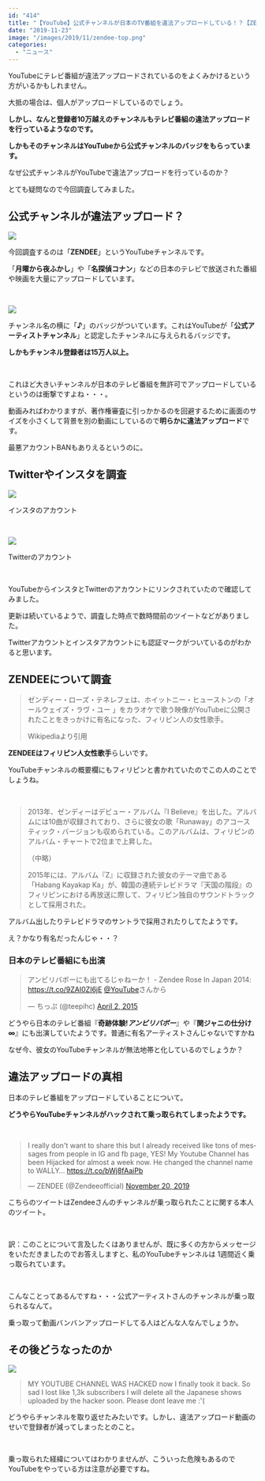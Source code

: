 ```yaml
---
id: "414"
title: "【YouTube】公式チャンネルが日本のTV番組を違法アップロードしている！？【ZENDEE】"
date: "2019-11-23"
image: "/images/2019/11/zendee-top.png"
categories: 
  - "ニュース"
---
```


YouTubeにテレビ番組が違法アップロードされているのをよくみかけるという方がいるかもしれません。

大抵の場合は、個人がアップロードしているのでしょう。

**しかし、なんと登録者10万越えのチャンネルもテレビ番組の違法アップロードを行っているようなのです。**

**しかもそのチャンネルはYouTubeから公式チャンネルのバッジをもらっています。**

なぜ公式チャンネルがYouTubeで違法アップロードを行っているのか？

とても疑問なので今回調査してみました。

## 公式チャンネルが違法アップロード？

![](/images/2019/11/zendee-yt.png)

今回調査するのは「**ZENDEE**」というYouTubeチャンネルです。

「**月曜から夜ふかし**」や「**名探偵コナン**」などの日本のテレビで放送された番組や映画を大量にアップロードしています。

 

![](/images/2019/11/zendee-yt2.png)

チャンネル名の横に「**♪**」のバッジがついています。これはYouTubeが「**公式アーティストチャンネル**」と認定したチャンネルに与えられるバッジです。

**しかもチャンネル登録者は15万人以上。**

 

これほど大きいチャンネルが日本のテレビ番組を無許可でアップロードしているというのは衝撃ですよね・・・。

動画みればわかりますが、著作権審査に引っかかるのを回避するために画面のサイズを小さくして背景を別の動画にしているので**明らかに違法アップロード**です。

最悪アカウントBANもありえるというのに。

## Twitterやインスタを調査

![](/images/2019/11/zendee-insta.png)

インスタのアカウント

 

![](/images/2019/11/zendee-twi.png)

Twitterのアカウント

 

YouTubeからインスタとTwitterのアカウントにリンクされていたので確認してみました。

更新は続いているようで、調査した時点で数時間前のツイートなどがありました。

Twitterアカウントとインスタアカウントにも認証マークがついているのがわかると思います。

## ZENDEEについて調査

> ゼンディー・ローズ・テネレフェは、ホイットニー・ヒューストンの「オールウェイズ・ラヴ・ユー 」をカラオケで歌う映像がYouTubeに公開されたことをきっかけに有名になった、フィリピン人の女性歌手。
> 
> Wikipediaより引用

**ZENDEEはフィリピン人女性歌手**らしいです。

YouTubeチャンネルの概要欄にもフィリピンと書かれていたのでこの人のことでしょうね。

 

> 2013年、ゼンディーはデビュー・アルバム『I Believe』を出した。アルバムには10曲が収録されており、さらに彼女の歌「Runaway」のアコースティック・バージョンも収められている。このアルバムは、フィリピンのアルバム・チャートで2位まで上昇した。
> 
> （中略）
> 
> 2015年には、アルバム『Z』に収録された彼女のテーマ曲である「Habang Kayakap Ka」が、韓国の連続テレビドラマ『天国の階段』のフィリピンにおける再放送に際して、フィリピン独自のサウンドトラックとして採用された。

アルバム出したりテレビドラマのサントラで採用されたりしてたようです。

え？かなり有名だったんじゃ・・？

### 日本のテレビ番組にも出演

<blockquote class="twitter-tweet"><p dir="ltr" lang="ja">アンビリバボーにも出てるじゃねーか！ - Zendee Rose In Japan 2014: <a href="https://t.co/9ZAI0ZI6jE">https://t.co/9ZAI0ZI6jE</a> <a href="https://twitter.com/YouTube?ref_src=twsrc%5Etfw">@YouTube</a>さんから</p>— ちっぷ (@teepihc) <a href="https://twitter.com/teepihc/status/583609266080096257?ref_src=twsrc%5Etfw">April 2, 2015</a></blockquote>
<script async src="https://platform.twitter.com/widgets.js" charset="utf-8"></script>

どうやら日本のテレビ番組『**奇跡体験!_アンビリバボー_**』や『**関ジャニの仕分け∞**』にも出演していたようです。普通に有名アーティストさんじゃないですかね

なぜ今、彼女のYouTubeチャンネルが無法地帯と化しているのでしょうか？

## 違法アップロードの真相

日本のテレビ番組をアップロードしていることについて。

**どうやらYouTubeチャンネルがハックされて乗っ取られてしまったようです。**

 

<blockquote class="twitter-tweet"><p dir="ltr" lang="en">I really don't want to share this but I already received like tons of messages from people in IG and fb page, YES! My Youtube Channel has been Hijacked for almost a week now. He changed the channel name to WALLY… <a href="https://t.co/bWj8fAaiPb">https://t.co/bWj8fAaiPb</a></p>— ZENDEE (@Zendeeofficial) <a href="https://twitter.com/Zendeeofficial/status/1197163939294875648?ref_src=twsrc%5Etfw">November 20, 2019</a></blockquote>
<script async src="https://platform.twitter.com/widgets.js" charset="utf-8"></script>

こちらのツイートはZendeeさんのチャンネルが乗っ取られたことに関する本人のツイート。

 

訳：このことについて言及したくはありませんが、既に多くの方からメッセージをいただきましたのでお答えしますと、私のYouTubeチャンネルは 1週間近く乗っ取られています。

 

こんなことってあるんですね・・・公式アーティストさんのチャンネルが乗っ取られるなんて。

乗っ取って動画バンバンアップロードしてる人はどんな人なんでしょうか。

## その後どうなったのか

![](/images/2019/11/zendee-com.png)

> MY YOUTUBE CHANNEL WAS HACKED now I finally took it back. So sad I lost like 1,3k subscribers I will delete all the Japanese shows uploaded by the hacker soon. Please dont leave me :'(

どうやらチャンネルを取り返せたみたいです。しかし、違法アップロード動画のせいで登録者が減ってしまったとのこと。

 

乗っ取られた経緯についてはわかりませんが、こういった危険もあるのでYouTubeをやっている方は注意が必要ですね。
